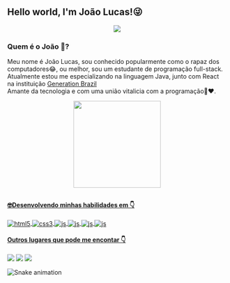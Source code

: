 ## Hello world, I'm João Lucas!😜

<p align="center"> 
    <img src="https://readme-typing-svg.herokuapp.com?color=16A085&size=28&center=true&vCenter=true&lines=Full-Stack+Developer"(https://git.io/typing-svg)>
 </p>
 
 ### Quem é o João 🤔?
 Meu nome é João Lucas, sou conhecido popularmente como o rapaz dos computadores😂, ou melhor, sou um estudante de programação full-stack.
 Atualmente estou me especializando na linguagem Java, junto com React na instituição [Generation Brazil](https://www.linkedin.com/school/generationbrasil/)
 <br>Amante da tecnologia e com uma união vitalicia com a programação💍❤️.
<div align="center">
  <a href="https://github.com/Joaolucas398">
  <img height="200em" src="https://github-readme-stats.vercel.app/api/top-langs/?username=Joaolucas398&layout=compact&langs_count=7&theme=dark"/>
</div>
  
##
 #### 🤓Desenvolvendo minhas habilidades em 👇 
 <img align="center" alt="html5" src="https://img.shields.io/badge/HTML5-E34F26?style=for-the-badge&logo=html5&logoColor=white" />
 <img align="center" alt="css3" src="https://img.shields.io/badge/CSS3-1572B6?style=for-the-badge&logo=css3&logoColor=white" />
 <img align="center" alt="js" src="https://img.shields.io/badge/JavaScript-F7DF1E?style=for-the-badge&logo=javascript&logoColor=black" />
 <img align="center" alt="js" src="https://img.shields.io/badge/-React-blue?style=for-the-badge" />
 <img align="center" alt="js" src="https://img.shields.io/badge/Java-ED8B00?style=for-the-badge&logo=java&logoColor=white" />
 <img align="center" alt="js" src="https://img.shields.io/badge/-SQL-blue?style=for-the-badge&logo=appveyor" />
 </div><br>
 
  #### Outros lugares que pode me encontar 👇
<div>
<a href="https://www.instagram.com/lucasbreckgm" target="_blank"><img src="https://img.shields.io/badge/-Instagram-%23E4405F?style=for-the-badge&logo=instagram&logoColor=white" target="_blank"></a>
<a href = "mailto:joaolucadesouzapaz1@gmail.com"><img src="https://img.shields.io/badge/-Gmail-%23333?style=for-the-badge&logo=gmail&logoColor=white" target="_blank"></a>
<a href="https://www.linkedin.com/in/jlsouzapaz/" target="_blank"><img src="https://img.shields.io/badge/-LinkedIn-%230077B5?style=for-the-badge&logo=linkedin&logoColor=white" target="_blank"></a> 
 
  ![Snake animation](https://github.com/Joaolucas398/Joaolucas398/blob/output/github-contribution-grid-snake.svg)
   
</div>
